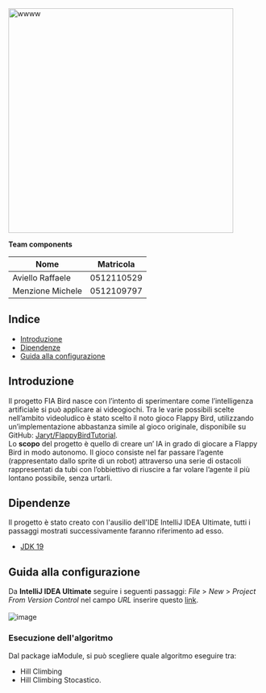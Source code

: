 <img width="446" alt="wwww" src="https://user-images.githubusercontent.com/16355437/215770847-444d35d2-402f-437c-bc3f-afe88cb961d7.png">




**Team components**


|Nome|Matricola|
|----|---------|
| Aviello Raffaele | 0512110529 |
| Menzione Michele | 0512109797 |

## Indice
- [Introduzione](#introduzione)
- [Dipendenze](#dipendenze)
- [Guida alla configurazione](#guida-alla-configurazione)


## Introduzione
Il progetto FIA Bird nasce con l’intento di sperimentare come l’intelligenza artificiale si può applicare ai videogiochi. Tra le varie possibili scelte nell’ambito videoludico è stato scelto il noto gioco Flappy Bird, utilizzando un’implementazione abbastanza simile al gioco originale, disponibile su GitHub: [Jaryt/FlappyBirdTutorial](https://github.com/Jaryt/FlappyBirdTutorial).<br>
Lo **scopo** del progetto è quello di creare un’ IA in grado di giocare a Flappy Bird in modo autonomo.
Il gioco consiste nel far passare l’agente (rappresentato dallo sprite di un robot) attraverso una serie di ostacoli rappresentati da tubi con l’obbiettivo di riuscire a far volare l’agente il più lontano possibile, senza urtarli.

## Dipendenze
Il progetto è stato creato con l'ausilio dell'IDE IntelliJ IDEA Ultimate, tutti i passaggi mostrati successivamente faranno riferimento ad esso.

- [JDK 19](https://www.oracle.com/java/technologies/downloads/#java19 "JDK 19")

## Guida alla configurazione
Da **IntelliJ IDEA Ultimate** seguire i seguenti passaggi: *File* > *New* > *Project From Version Control* nel campo *URL* inserire questo [link](https://github.com/raffaeleav/progetto-fia-fia-bird).<br>
<br>
![image](https://user-images.githubusercontent.com/16355437/215322368-34426ef0-d153-4296-a851-926bfdfed0c0.png)
<br>
### Esecuzione dell'algoritmo
Dal package iaModule, si può scegliere quale algoritmo eseguire tra:
- Hill Climbing 
- Hill Climbing Stocastico.











